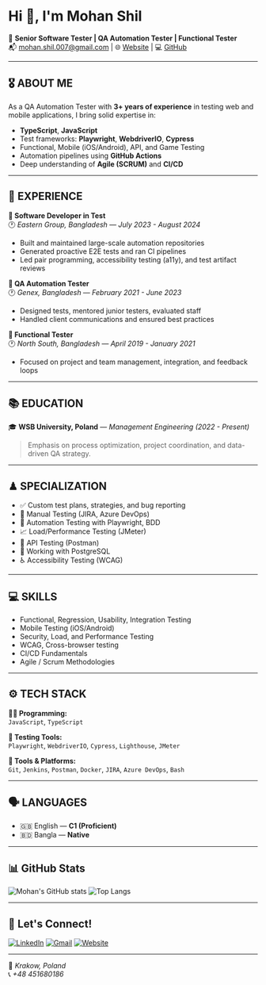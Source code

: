 # Hi 👋, I'm Mohan Shil

🎯 **Senior Software Tester | QA Automation Tester | Functional Tester**  
📬 mohan.shil.007@gmail.com | 🌐 [Website](#) | 💻 [GitHub](#)

---

## 🎖 ABOUT ME

As a QA Automation Tester with **3+ years of experience** in testing web and mobile applications, I bring solid expertise in:

- **TypeScript**, **JavaScript**
- Test frameworks: **Playwright**, **WebdriverIO**, **Cypress**
- Functional, Mobile (iOS/Android), API, and Game Testing
- Automation pipelines using **GitHub Actions**
- Deep understanding of **Agile (SCRUM)** and **CI/CD**

---

## 🔬 EXPERIENCE

**🔧 Software Developer in Test**  
🕐 *Eastern Group, Bangladesh — July 2023 - August 2024*  
- Built and maintained large-scale automation repositories  
- Generated proactive E2E tests and ran CI pipelines  
- Led pair programming, accessibility testing (a11y), and test artifact reviews

**🧪 QA Automation Tester**  
🕐 *Genex, Bangladesh — February 2021 - June 2023*  
- Designed tests, mentored junior testers, evaluated staff  
- Handled client communications and ensured best practices  

**🧭 Functional Tester**  
🕐 *North South, Bangladesh — April 2019 - January 2021*  
- Focused on project and team management, integration, and feedback loops

---

## 📚 EDUCATION

🎓 **WSB University, Poland** — *Management Engineering (2022 - Present)*  
> Emphasis on process optimization, project coordination, and data-driven QA strategy.

---

## ♟ SPECIALIZATION

- ✅ Custom test plans, strategies, and bug reporting
- 🧪 Manual Testing (JIRA, Azure DevOps)
- 🧬 Automation Testing with Playwright, BDD
- 📈 Load/Performance Testing (JMeter)
- 🔌 API Testing (Postman)
- 💾 Working with PostgreSQL
- ♿ Accessibility Testing (WCAG)

---

## 💻 SKILLS

- Functional, Regression, Usability, Integration Testing  
- Mobile Testing (iOS/Android)  
- Security, Load, and Performance Testing  
- WCAG, Cross-browser testing  
- CI/CD Fundamentals  
- Agile / Scrum Methodologies  

---

## ⚙ TECH STACK

**🧑‍💻 Programming:**  
`JavaScript`, `TypeScript`  

**🧪 Testing Tools:**  
`Playwright`, `WebdriverIO`, `Cypress`, `Lighthouse`, `JMeter`  

**🧰 Tools & Platforms:**  
`Git`, `Jenkins`, `Postman`, `Docker`, `JIRA`, `Azure DevOps`, `Bash`  

---

## 🗣 LANGUAGES

- 🇬🇧 English — **C1 (Proficient)**  
- 🇧🇩 Bangla — **Native**

---

## 📊 GitHub Stats

![Mohan's GitHub stats](https://github-readme-stats.vercel.app/api?username=your_github_username&show_icons=true&theme=tokyonight)
![Top Langs](https://github-readme-stats.vercel.app/api/top-langs/?username=your_github_username&layout=compact&theme=tokyonight)

---

## 🤝 Let's Connect!

[![LinkedIn](https://img.shields.io/badge/-LinkedIn-blue?style=flat-square&logo=linkedin)](#)
[![Gmail](https://img.shields.io/badge/-Gmail-D14836?style=flat-square&logo=gmail&logoColor=white)](mailto:mohan.shil.007@gmail.com)
[![Website](https://img.shields.io/badge/-Portfolio-black?style=flat-square&logo=github)](#)

---

📍 *Krakow, Poland*  
📞 *+48 451680186*


